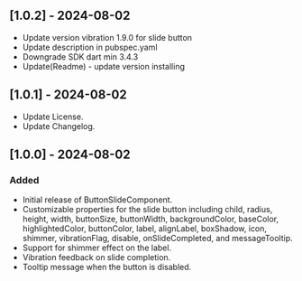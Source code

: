 ## [1.0.2] - 2024-08-02

* Update version vibration 1.9.0 for slide button
* Update description in pubspec.yaml
* Downgrade SDK dart min 3.4.3
* Update(Readme) - update version installing

## [1.0.1] - 2024-08-02

* Update License.
* Update Changelog.

## [1.0.0] - 2024-08-02
### Added
* Initial release of ButtonSlideComponent.
* Customizable properties for the slide button including child, radius, height, width, buttonSize, buttonWidth, backgroundColor, baseColor, highlightedColor, buttonColor, label, alignLabel, boxShadow, icon, shimmer, vibrationFlag, disable, onSlideCompleted, and messageTooltip.
* Support for shimmer effect on the label.
* Vibration feedback on slide completion.
* Tooltip message when the button is disabled.
